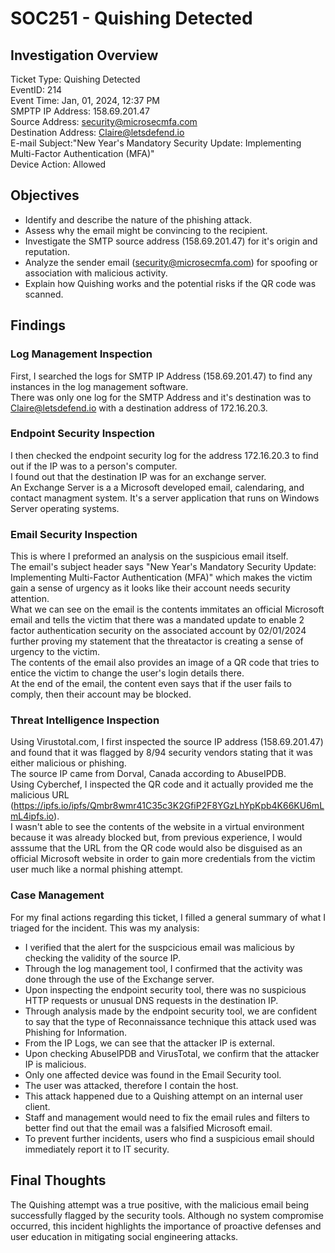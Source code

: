 # SOC251 - Quishing Detected

## Investigation Overview
Ticket Type: Quishing Detected <br>
EventID: 214 <br>
Event Time: Jan, 01, 2024, 12:37 PM <br>
SMPTP IP Address: 158.69.201.47 <br>
Source Address: security@microsecmfa.com <br>
Destination Address: Claire@letsdefend.io <br>
E-mail Subject:"New Year's Mandatory Security Update: Implementing Multi-Factor Authentication (MFA)" <br>
Device Action: Allowed

## Objectives
- Identify and describe the nature of the phishing attack.
- Assess why the email might be convincing to the recipient.
- Investigate the SMTP source address (158.69.201.47) for it's origin and reputation.
- Analyze the sender email (security@microsecmfa.com) for spoofing or association with malicious activity.
- Explain how Quishing works and the potential risks if the QR code was scanned.

## Findings
### Log Management Inspection
First, I searched the logs for SMTP IP Address (158.69.201.47) to find any instances in the log management software. <br>
There was only one log for the SMTP Address and it's destination was to Claire@letsdefend.io with a destination address of 172.16.20.3. <br>

### Endpoint Security Inspection
I then checked the endpoint security log for the address 172.16.20.3 to find out if the IP was to a person's computer. <br>
I found out that the destination IP was for an exchange server. <br>
An Exchange Server is a a Microsoft developed email, calendaring, and contact managment system. It's a server application that runs on Windows Server operating systems.

### Email Security Inspection
This is where I preformed an analysis on the suspicious email itself. <br>
The email's subject header says "New Year's Mandatory Security Update: Implementing Multi-Factor Authentication (MFA)" which makes the victim gain a sense of urgency as it looks like their account needs security attention. <br>
What we can see on the email is the contents immitates an official Microsoft email and tells the victim that there was a mandated update to enable 2 factor authentication security on the associated account by 02/01/2024 further proving my statement that the threatactor is creating a sense of urgency to the victim. <br>
The contents of the email also provides an image of a QR code that tries to entice the victim to change the user's login details there. <br>
At the end of the email, the content even says that if the user fails to comply, then their account may be blocked.

### Threat Intelligence Inspection
Using Virustotal.com, I first inspected the source IP address (158.69.201.47) and found that it was flagged by 8/94 security vendors stating that it was either malicious or phishing. <br>
The source IP came from Dorval, Canada according to AbuseIPDB. <br>
Using Cyberchef, I inspected the QR code and it actually provided me the malicious URL (https://ipfs.io/ipfs/Qmbr8wmr41C35c3K2GfiP2F8YGzLhYpKpb4K66KU6mLmL4ipfs.io). <br>
I wasn't able to see the contents of the website in a virtual environment because it was already blocked but, from previous experience, I would asssume that the URL from the QR code would also be disguised as an official Microsoft website in order to gain more credentials from the victim user much like a normal phishing attempt.

### Case Management
For my final actions regarding this ticket, I filled a general summary of what I triaged for the incident. This was my analysis:
- I verified that the alert for the suspcicious email was malicious by checking the validity of the source IP.
- Through the log management tool, I confirmed that the activity was done through the use of the Exchange server.
- Upon inspecting the endpoint security tool, there was no suspicious HTTP requests or unusual DNS requests in the destination IP.
- Through analysis made by the endpoint security tool, we are confident to say that the type of Reconnaissance technique this attack used was Phishing for Information.
- From the IP Logs, we can see that the attacker IP is external.
- Upon checking AbuseIPDB and VirusTotal, we confirm that the attacker IP is malicious.
- Only one affected device was found in the Email Security tool.
- The user was attacked, therefore I contain the host.
- This attack happened due to a Quishing attempt on an internal user client.
- Staff and management would need to fix the email rules and filters to better find out that the email was a falsified Microsoft email.
- To prevent further incidents, users who find a suspicious email should immediately report it to IT security.

## Final Thoughts
The Quishing attempt was a true positive, with the malicious email being successfully flagged by the security tools. Although no system compromise occurred, this incident highlights the importance of proactive defenses and user education in mitigating social engineering attacks.
